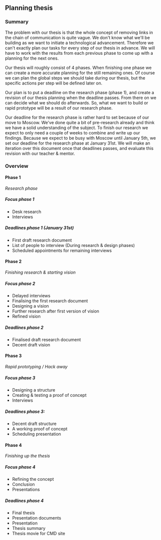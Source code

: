## Planning thesis

### Summary
The problem with our thesis is that the whole concept of removing links in the chain of communication is quite vague. We don't know what we'll be building as we want to initiate a technological advancement. Therefore we can't exactly plan our tasks for every step of our thesis in advance. We will have to work with the results from each previous phase to come up with a planning for the next ones.

Our thesis will roughly consist of 4 phases. When finishing one phase we can create a more accurate planning for the still remaining ones. Of course we can plan the global steps we should take during our thesis, but the specific actions per step will be defined later on.

Our plan is to put a deadline on the research phase (phase 1), and create a revision of our thesis planning when the deadline passes. From there on we can decide what we should do afterwards. So, what we want to build or rapid prototype will be a result of our research phase.

Our deadline for the research phase is rather hard to set because of our move to Moscow. We've done quite a bit of pre-research already and think we have a solid understanding of the subject. To finish our research we expect to only need a couple of weeks to combine and write up our findings. Because we expect to be busy with Moscow until January 5th, we set our deadline for the research phase at January 31st. We will make an iteration over this document once that deadlines passes, and evaluate this revision with our teacher & mentor.

### Overview
#### Phase 1
*Research phase*

##### Focus phase 1
* Desk research
* Interviews

##### Deadlines phase 1 (January 31st)
* First draft research document
* List of people to interview (During research & design phases)
* Scheduled appointments for remaining interviews

#### Phase 2
*Finishing research & starting vision*

##### Focus phase 2
* Delayed interviews
* Finalising the first research document
* Designing a vision
* Further research after first version of vision
* Refined vision

##### Deadlines phase 2
* Finalised draft research document
* Decent draft vision

#### Phase 3
*Rapid prototyping / Hack away*

##### Focus phase 3
* Designing a structure
* Creating & testing a proof of concept
* Interviews

##### Deadlines phase 3:
* Decent draft structure
* A working proof of concept
* Scheduling presentation

#### Phase 4
*Finishing up the thesis*

##### Focus phase 4
* Refining the concept
* Conclusion
* Presentations

##### Deadlines phase 4
* Final thesis
* Presentation documents
* Presentation
* Thesis summary
* Thesis movie for CMD site